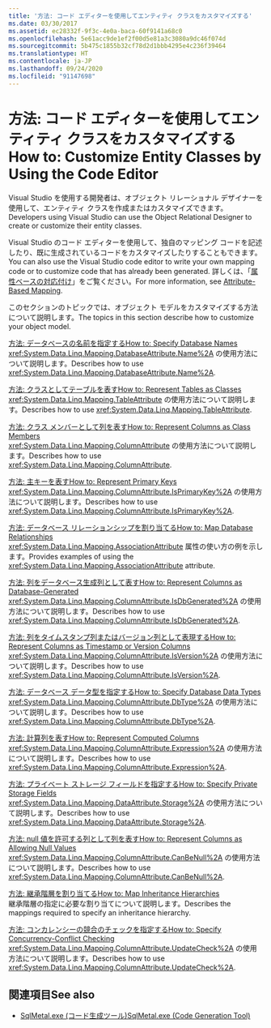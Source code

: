 ```yaml
---
title: '方法: コード エディターを使用してエンティティ クラスをカスタマイズする'
ms.date: 03/30/2017
ms.assetid: ec28332f-9f3c-4e0a-baca-60f9141a68c0
ms.openlocfilehash: 5e61acc9de1ef2f00d5e81a3c3080a9dc46f074d
ms.sourcegitcommit: 5b475c1855b32cf78d2d1bbb4295e4c236f39464
ms.translationtype: HT
ms.contentlocale: ja-JP
ms.lasthandoff: 09/24/2020
ms.locfileid: "91147698"
---
```

# <a name="how-to-customize-entity-classes-by-using-the-code-editor"></a><span data-ttu-id="294f2-102">方法: コード エディターを使用してエンティティ クラスをカスタマイズする</span><span class="sxs-lookup"><span data-stu-id="294f2-102">How to: Customize Entity Classes by Using the Code Editor</span></span>

<span data-ttu-id="294f2-103">Visual Studio を使用する開発者は、オブジェクト リレーショナル デザイナーを使用して、エンティティ クラスを作成またはカスタマイズできます。</span><span class="sxs-lookup"><span data-stu-id="294f2-103">Developers using Visual Studio can use the Object Relational Designer to create or customize their entity classes.</span></span>  
  
 <span data-ttu-id="294f2-104">Visual Studio のコード エディターを使用して、独自のマッピング コードを記述したり、既に生成されているコードをカスタマイズしたりすることもできます。</span><span class="sxs-lookup"><span data-stu-id="294f2-104">You can also use the Visual Studio code editor to write your own mapping code or to customize code that has already been generated.</span></span> <span data-ttu-id="294f2-105">詳しくは、「[属性ベースの対応付け](attribute-based-mapping.md)」をご覧ください。</span><span class="sxs-lookup"><span data-stu-id="294f2-105">For more information, see [Attribute-Based Mapping](attribute-based-mapping.md).</span></span>  
  
 <span data-ttu-id="294f2-106">このセクションのトピックでは、オブジェクト モデルをカスタマイズする方法について説明します。</span><span class="sxs-lookup"><span data-stu-id="294f2-106">The topics in this section describe how to customize your object model.</span></span>  
  
 [<span data-ttu-id="294f2-107">方法: データベースの名前を指定する</span><span class="sxs-lookup"><span data-stu-id="294f2-107">How to: Specify Database Names</span></span>](how-to-specify-database-names.md)  
 <span data-ttu-id="294f2-108"><xref:System.Data.Linq.Mapping.DatabaseAttribute.Name%2A> の使用方法について説明します。</span><span class="sxs-lookup"><span data-stu-id="294f2-108">Describes how to use <xref:System.Data.Linq.Mapping.DatabaseAttribute.Name%2A>.</span></span>  
  
 [<span data-ttu-id="294f2-109">方法: クラスとしてテーブルを表す</span><span class="sxs-lookup"><span data-stu-id="294f2-109">How to: Represent Tables as Classes</span></span>](how-to-represent-tables-as-classes.md)  
 <span data-ttu-id="294f2-110"><xref:System.Data.Linq.Mapping.TableAttribute> の使用方法について説明します。</span><span class="sxs-lookup"><span data-stu-id="294f2-110">Describes how to use <xref:System.Data.Linq.Mapping.TableAttribute>.</span></span>  
  
 [<span data-ttu-id="294f2-111">方法: クラス メンバーとして列を表す</span><span class="sxs-lookup"><span data-stu-id="294f2-111">How to: Represent Columns as Class Members</span></span>](how-to-represent-columns-as-class-members.md)  
 <span data-ttu-id="294f2-112"><xref:System.Data.Linq.Mapping.ColumnAttribute> の使用方法について説明します。</span><span class="sxs-lookup"><span data-stu-id="294f2-112">Describes how to use <xref:System.Data.Linq.Mapping.ColumnAttribute>.</span></span>  
  
 [<span data-ttu-id="294f2-113">方法: 主キーを表す</span><span class="sxs-lookup"><span data-stu-id="294f2-113">How to: Represent Primary Keys</span></span>](how-to-represent-primary-keys.md)  
 <span data-ttu-id="294f2-114"><xref:System.Data.Linq.Mapping.ColumnAttribute.IsPrimaryKey%2A> の使用方法について説明します。</span><span class="sxs-lookup"><span data-stu-id="294f2-114">Describes how to use <xref:System.Data.Linq.Mapping.ColumnAttribute.IsPrimaryKey%2A>.</span></span>  
  
 [<span data-ttu-id="294f2-115">方法: データベース リレーションシップを割り当てる</span><span class="sxs-lookup"><span data-stu-id="294f2-115">How to: Map Database Relationships</span></span>](how-to-map-database-relationships.md)  
 <span data-ttu-id="294f2-116"><xref:System.Data.Linq.Mapping.AssociationAttribute> 属性の使い方の例を示します。</span><span class="sxs-lookup"><span data-stu-id="294f2-116">Provides examples of using the <xref:System.Data.Linq.Mapping.AssociationAttribute> attribute.</span></span>  
  
 [<span data-ttu-id="294f2-117">方法: 列をデータベース生成列として表す</span><span class="sxs-lookup"><span data-stu-id="294f2-117">How to: Represent Columns as Database-Generated</span></span>](how-to-represent-columns-as-database-generated.md)  
 <span data-ttu-id="294f2-118"><xref:System.Data.Linq.Mapping.ColumnAttribute.IsDbGenerated%2A> の使用方法について説明します。</span><span class="sxs-lookup"><span data-stu-id="294f2-118">Describes how to use <xref:System.Data.Linq.Mapping.ColumnAttribute.IsDbGenerated%2A>.</span></span>  
  
 [<span data-ttu-id="294f2-119">方法: 列をタイムスタンプ列またはバージョン列として表現する</span><span class="sxs-lookup"><span data-stu-id="294f2-119">How to: Represent Columns as Timestamp or Version Columns</span></span>](how-to-represent-columns-as-timestamp-or-version-columns.md)  
 <span data-ttu-id="294f2-120"><xref:System.Data.Linq.Mapping.ColumnAttribute.IsVersion%2A> の使用方法について説明します。</span><span class="sxs-lookup"><span data-stu-id="294f2-120">Describes how to use <xref:System.Data.Linq.Mapping.ColumnAttribute.IsVersion%2A>.</span></span>  
  
 [<span data-ttu-id="294f2-121">方法: データベース データ型を指定する</span><span class="sxs-lookup"><span data-stu-id="294f2-121">How to: Specify Database Data Types</span></span>](how-to-specify-database-data-types.md)  
 <span data-ttu-id="294f2-122"><xref:System.Data.Linq.Mapping.ColumnAttribute.DbType%2A> の使用方法について説明します。</span><span class="sxs-lookup"><span data-stu-id="294f2-122">Describes how to use <xref:System.Data.Linq.Mapping.ColumnAttribute.DbType%2A>.</span></span>  
  
 [<span data-ttu-id="294f2-123">方法: 計算列を表す</span><span class="sxs-lookup"><span data-stu-id="294f2-123">How to: Represent Computed Columns</span></span>](how-to-represent-computed-columns.md)  
 <span data-ttu-id="294f2-124"><xref:System.Data.Linq.Mapping.ColumnAttribute.Expression%2A> の使用方法について説明します。</span><span class="sxs-lookup"><span data-stu-id="294f2-124">Describes how to use <xref:System.Data.Linq.Mapping.ColumnAttribute.Expression%2A>.</span></span>  
  
 [<span data-ttu-id="294f2-125">方法: プライベート ストレージ フィールドを指定する</span><span class="sxs-lookup"><span data-stu-id="294f2-125">How to: Specify Private Storage Fields</span></span>](how-to-specify-private-storage-fields.md)  
 <span data-ttu-id="294f2-126"><xref:System.Data.Linq.Mapping.DataAttribute.Storage%2A> の使用方法について説明します。</span><span class="sxs-lookup"><span data-stu-id="294f2-126">Describes how to use <xref:System.Data.Linq.Mapping.DataAttribute.Storage%2A>.</span></span>  
  
 [<span data-ttu-id="294f2-127">方法: null 値を許可する列として列を表す</span><span class="sxs-lookup"><span data-stu-id="294f2-127">How to: Represent Columns as Allowing Null Values</span></span>](how-to-represent-columns-as-allowing-null-values.md)  
 <span data-ttu-id="294f2-128"><xref:System.Data.Linq.Mapping.ColumnAttribute.CanBeNull%2A> の使用方法について説明します。</span><span class="sxs-lookup"><span data-stu-id="294f2-128">Describes how to use <xref:System.Data.Linq.Mapping.ColumnAttribute.CanBeNull%2A>.</span></span>  
  
 [<span data-ttu-id="294f2-129">方法: 継承階層を割り当てる</span><span class="sxs-lookup"><span data-stu-id="294f2-129">How to: Map Inheritance Hierarchies</span></span>](how-to-map-inheritance-hierarchies.md)  
 <span data-ttu-id="294f2-130">継承階層の指定に必要な割り当てについて説明します。</span><span class="sxs-lookup"><span data-stu-id="294f2-130">Describes the mappings required to specify an inheritance hierarchy.</span></span>  
  
 [<span data-ttu-id="294f2-131">方法: コンカレンシーの競合のチェックを指定する</span><span class="sxs-lookup"><span data-stu-id="294f2-131">How to: Specify Concurrency-Conflict Checking</span></span>](how-to-specify-concurrency-conflict-checking.md)  
 <span data-ttu-id="294f2-132"><xref:System.Data.Linq.Mapping.ColumnAttribute.UpdateCheck%2A> の使用方法について説明します。</span><span class="sxs-lookup"><span data-stu-id="294f2-132">Describes how to use <xref:System.Data.Linq.Mapping.ColumnAttribute.UpdateCheck%2A>.</span></span>  
  
## <a name="see-also"></a><span data-ttu-id="294f2-133">関連項目</span><span class="sxs-lookup"><span data-stu-id="294f2-133">See also</span></span>

- [<span data-ttu-id="294f2-134">SqlMetal.exe (コード生成ツール)</span><span class="sxs-lookup"><span data-stu-id="294f2-134">SqlMetal.exe (Code Generation Tool)</span></span>](../../../../tools/sqlmetal-exe-code-generation-tool.md)
